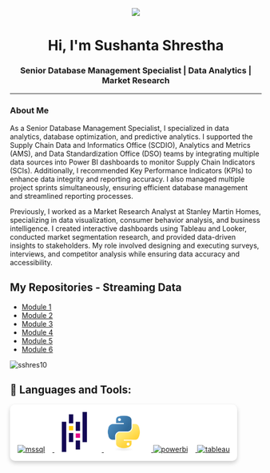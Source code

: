 <p align="center">
  <img src="https://media1.giphy.com/media/v1.Y2lkPTc5MGI3NjExN3d2NGJvNWJwb2h6eTVpZmQ5emlkZGlibXRkeHE1Y3R6djQzcHJ6dyZlcD12MV9pbnRlcm5naWZfYnlfaWQmY3Q9Zw/3oKIPEqDGUULpEU0aQ/giphy.gif" width="500">
</p>




<h1 align="center">Hi, I'm Sushanta Shrestha</h1>
<h3 align="center">Senior Database Management Specialist | Data Analytics | Market Research</h3>

---

### **About Me**  

As a Senior Database Management Specialist, I specialized in data analytics, database optimization, and predictive analytics. I supported the Supply Chain Data and Informatics Office (SCDIO), Analytics and Metrics (AMS), and Data Standardization Office (DSO) teams by integrating multiple data sources into Power BI dashboards to monitor Supply Chain Indicators (SCIs). Additionally, I recommended Key Performance Indicators (KPIs) to enhance data integrity and reporting accuracy. I also managed multiple project sprints simultaneously, ensuring efficient database management and streamlined reporting processes.

Previously, I worked as a Market Research Analyst at Stanley Martin Homes, specializing in data visualization, consumer behavior analysis, and business intelligence. I created interactive dashboards using Tableau and Looker, conducted market segmentation research, and provided data-driven insights to stakeholders. My role involved designing and executing surveys, interviews, and competitor analysis while ensuring data accuracy and accessibility.


## My Repositories - Streaming Data

- [Module 1](https://github.com/sshres10/buzzline-01-case)
- [Module 2](https://github.com/sshres10/buzzline-02-sushanta)
- [Module 3](https://github.com/sshres10/buzzline-03-sushanta)
- [Module 4](https://github.com/sshres10/buzzline-04-sushanta)
- [Module 5](https://github.com/sshres10/buzzline-05-sushanta)
- [Module 6](https://github.com/sshres10/buzzline-06-sushanta)



<p align="left"> <img src="https://komarev.com/ghpvc/?username=sshres10&label=Profile%20views&color=0e75b6&style=flat" alt="sshres10" /> </p>


<p align="left">
</p>

<h2 align="left">🚀 Languages and Tools:</h2>


<!-- White background box for better visibility -->
<div style="background-color: #ffffff; padding: 15px; border-radius: 10px; display: inline-block; box-shadow: 0px 4px 8px rgba(0, 0, 0, 0.2);">

  <!-- SQL Server -->
  <a href="https://www.microsoft.com/en-us/sql-server" target="_blank" rel="noreferrer">
    <img src="https://www.svgrepo.com/show/303229/microsoft-sql-server-logo.svg" 
         alt="mssql" width="80" height="80" style="margin-right: 15px;">
  </a> 

  <!-- Pandas -->
  <a href="https://pandas.pydata.org/" target="_blank" rel="noreferrer">
    <img src="https://raw.githubusercontent.com/devicons/devicon/2ae2a900d2f041da66e950e4d48052658d850630/icons/pandas/pandas-original.svg" 
         alt="pandas" width="80" height="80" style="margin-right: 15px;">
  </a> 

  <!-- Python -->
  <a href="https://www.python.org" target="_blank" rel="noreferrer">
    <img src="https://raw.githubusercontent.com/devicons/devicon/master/icons/python/python-original.svg" 
         alt="python" width="80" height="80" style="margin-right: 15px;">
  </a>

  <!-- Power BI -->
  <a href="https://powerbi.microsoft.com/" target="_blank" rel="noreferrer">
    <img src="https://upload.wikimedia.org/wikipedia/commons/c/cf/New_Power_BI_Logo.svg" 
         alt="powerbi" width="80" height="80" style="margin-right: 15px;">
  </a>

  <!-- Tableau -->
  <a href="https://www.tableau.com/" target="_blank" rel="noreferrer">
    <img src="https://upload.wikimedia.org/wikipedia/commons/4/4b/Tableau_Logo.png" 
         alt="tableau" width="80" height="80">
  </a>

</div>















